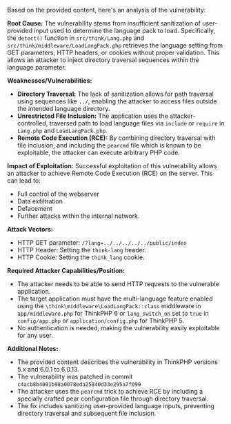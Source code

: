 Based on the provided content, here's an analysis of the vulnerability:

**Root Cause:**
The vulnerability stems from insufficient sanitization of user-provided input used to determine the language pack to load. Specifically, the `detect()` function in `src/think/Lang.php` and `src/think/middleware/LoadLangPack.php` retrieves the language setting from GET parameters, HTTP headers, or cookies without proper validation. This allows an attacker to inject directory traversal sequences within the language parameter.

**Weaknesses/Vulnerabilities:**
- **Directory Traversal:** The lack of sanitization allows for path traversal using sequences like `../`, enabling the attacker to access files outside the intended language directory.
- **Unrestricted File Inclusion:** The application uses the attacker-controlled, traversed path to load language files via `include` or `require` in `Lang.php` and `LoadLangPack.php`.
- **Remote Code Execution (RCE):** By combining directory traversal with file inclusion, and including the `pearcmd` file which is known to be exploitable, the attacker can execute arbitrary PHP code.

**Impact of Exploitation:**
Successful exploitation of this vulnerability allows an attacker to achieve Remote Code Execution (RCE) on the server. This can lead to:
- Full control of the webserver
- Data exfiltration
- Defacement
- Further attacks within the internal network.

**Attack Vectors:**
- HTTP GET parameter: `/?lang=../../../../../public/index`
- HTTP Header: Setting the `think-lang` header.
- HTTP Cookie: Setting the `think_lang` cookie.

**Required Attacker Capabilities/Position:**
- The attacker needs to be able to send HTTP requests to the vulnerable application.
- The target application must have the multi-language feature enabled using the `\think\middleware\LoadLangPack::class` middleware in `app/middleware.php` for ThinkPHP 6 or `lang_switch_on` set to `true` in `config/app.php` or `application/config.php` for ThinkPHP 5.
- No authentication is needed, making the vulnerability easily exploitable for any user.

**Additional Notes:**

- The provided content describes the vulnerability in ThinkPHP versions 5.x and 6.0.1 to 6.0.13.
- The vulnerability was patched in commit `c4acb8b4001b98a0078eda25840d33e295a7f099`
- The attacker uses the `pearcmd` trick to achieve RCE by including a specially crafted pear configuration file through directory traversal.
- The fix includes sanitizing user-provided language inputs, preventing directory traversal and subsequent file inclusion.